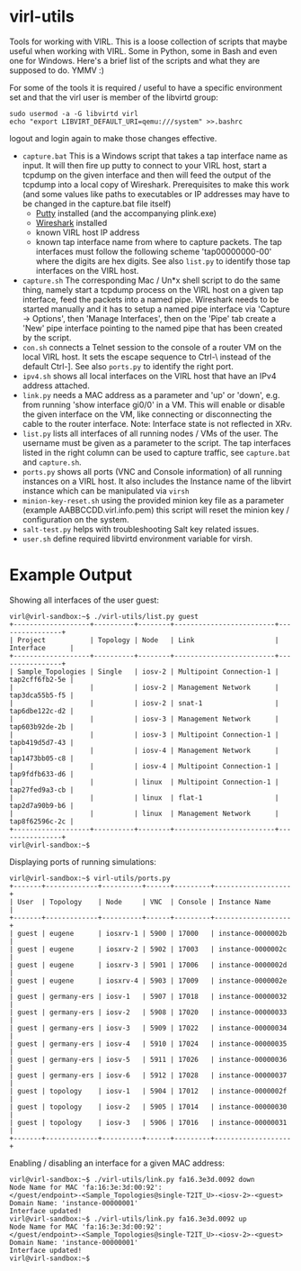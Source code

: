 virl-utils
==========

Tools for working with VIRL. This is a loose collection of scripts that maybe useful when working with VIRL. Some in Python, some in Bash and even one for Windows. Here's a brief list of the scripts and what they are supposed to do. YMMV :)

For some of the tools it is required / useful to have a specific environment set and that the virl user is member of the libvirtd group:

    sudo usermod -a -G libvirtd virl
    echo "export LIBVIRT_DEFAULT_URI=qemu:///system" >>.bashrc

logout and login again to make those changes effective.

*  ```capture.bat``` This is a Windows script that takes a tap interface name as input. It will then fire up putty to connect to your VIRL host, start a tcpdump on the given interface and then will feed the output of the tcpdump into a local copy of Wireshark. Prerequisites to make this work (and some values like paths to executables or IP addresses may have to be changed in the capture.bat file itself)
   * [Putty](http://www.chiark.greenend.org.uk/~sgtatham/putty/download.html "Putty download page") installed (and the accompanying plink.exe)
   * [Wireshark](https://www.wireshark.org/download.html "Wireshark download page") installed
   * known VIRL host IP address
   * known tap interface name from where to capture packets. The tap interfaces must follow the following scheme 'tap00000000-00' where the digits are hex digits. See also ```list.py``` to identify those tap interfaces on the VIRL host.
*   ```capture.sh``` The corresponding Mac / Un*x shell script to do the same thing, namely start a tcpdump process on the VIRL host on a given tap interface, feed the packets into a named pipe. Wireshark needs to be started manually and it has to setup a named pipe interface via 'Capture -> Options', then 'Manage Interfaces', then on the 'Pipe' tab create a 'New' pipe interface pointing to the named pipe that has been created by the script.
* ```con.sh``` connects a Telnet session to the console of a router VM on the local VIRL host. It sets the escape sequence to Ctrl-\ instead of the default Ctrl-]. See also ```ports.py``` to identify the right port.
* ```ipv4.sh``` shows all local interfaces on the VIRL host that have an IPv4 address attached.
* ```link.py``` needs a MAC address as a parameter and 'up' or 'down', e.g. from running 'show interface gi0/0' in a VM. This will enable or disable the given interface on the VM, like connecting or disconnecting the cable to the router interface. Note: Interface state is not reflected in XRv. 
* ```list.py``` lists all interfaces of all running nodes / VMs of the user. The username must be given as a parameter to the script. The tap interfaces listed in the right column can be used to capture traffic, see ```capture.bat``` and ```capture.sh```.
* ```ports.py``` shows all ports (VNC and Console information) of all running instances on a VIRL host. It also includes the Instance name of the libvirt instance which can be manipulated via ```virsh```
* ```minion-key-reset.sh``` using the provided minion key file as a parameter (example AABBCCDD.virl.info.pem) this script will reset the minion key / configuration on the system. 
* ```salt-test.py``` helps with troubleshooting Salt key related issues.
* ```user.sh``` define required libvirtd environment variable for virsh.

Example Output
======
Showing all interfaces of the user guest:

	virl@virl-sandbox:~$ ./virl-utils/list.py guest
	+-------------------+----------+--------+-------------------------+----------------+
	| Project           | Topology | Node   | Link                    | Interface      |
	+-------------------+----------+--------+-------------------------+----------------+
	| Sample_Topologies | Single   | iosv-2 | Multipoint Connection-1 | tap2cff6fb2-5e |
	|                   |          | iosv-2 | Management Network      | tap3dca55b5-f5 |
	|                   |          | iosv-2 | snat-1                  | tap6dbe122c-d2 |
	|                   |          | iosv-3 | Management Network      | tap603b92de-2b |
	|                   |          | iosv-3 | Multipoint Connection-1 | tapb419d5d7-43 |
	|                   |          | iosv-4 | Management Network      | tap1473bb05-c8 |
	|                   |          | iosv-4 | Multipoint Connection-1 | tap9fdfb633-d6 |
	|                   |          | linux  | Multipoint Connection-1 | tap27fed9a3-cb |
	|                   |          | linux  | flat-1                  | tap2d7a90b9-b6 |
	|                   |          | linux  | Management Network      | tap8f62596c-2c |
	+-------------------+----------+--------+-------------------------+----------------+
	virl@virl-sandbox:~$ 

Displaying ports of running simulations:

	virl@virl-sandbox:~$ virl-utils/ports.py 
	+-------+-------------+----------+------+---------+-------------------+
	| User  | Topology    | Node     | VNC  | Console | Instance Name     |
	+-------+-------------+----------+------+---------+-------------------+
	| guest | eugene      | iosxrv-1 | 5900 | 17000   | instance-0000002b |
	| guest | eugene      | iosxrv-2 | 5902 | 17003   | instance-0000002c |
	| guest | eugene      | iosxrv-3 | 5901 | 17006   | instance-0000002d |
	| guest | eugene      | iosxrv-4 | 5903 | 17009   | instance-0000002e |
	| guest | germany-ers | iosv-1   | 5907 | 17018   | instance-00000032 |
	| guest | germany-ers | iosv-2   | 5908 | 17020   | instance-00000033 |
	| guest | germany-ers | iosv-3   | 5909 | 17022   | instance-00000034 |
	| guest | germany-ers | iosv-4   | 5910 | 17024   | instance-00000035 |
	| guest | germany-ers | iosv-5   | 5911 | 17026   | instance-00000036 |
	| guest | germany-ers | iosv-6   | 5912 | 17028   | instance-00000037 |
	| guest | topology    | iosv-1   | 5904 | 17012   | instance-0000002f |
	| guest | topology    | iosv-2   | 5905 | 17014   | instance-00000030 |
	| guest | topology    | iosv-3   | 5906 | 17016   | instance-00000031 |
	+-------+-------------+----------+------+---------+-------------------+

Enabling / disabling an interface for a given MAC address:

	virl@virl-sandbox:~$ ./virl-utils/link.py fa16.3e3d.0092 down
	Node Name for MAC 'fa:16:3e:3d:00:92': 
	</guest/endpoint>-<Sample_Topologies@single-T2IT_U>-<iosv-2>-<guest>
	Domain Name: 'instance-00000001'
	Interface updated!
	virl@virl-sandbox:~$ ./virl-utils/link.py fa16.3e3d.0092 up
	Node Name for MAC 'fa:16:3e:3d:00:92': 
	</guest/endpoint>-<Sample_Topologies@single-T2IT_U>-<iosv-2>-<guest>
	Domain Name: 'instance-00000001'
	Interface updated!
	virl@virl-sandbox:~$ 



